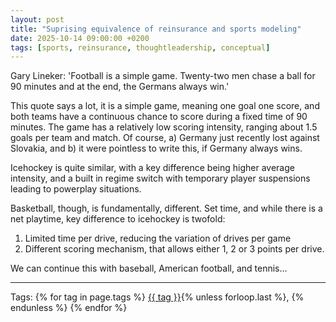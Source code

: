 ```yaml
---
layout: post
title: "Suprising equivalence of reinsurance and sports modeling"
date: 2025-10-14 09:00:00 +0200
tags: [sports, reinsurance, thoughtleadership, conceptual]
---
```


Gary Lineker: 'Football is a simple game. Twenty-two men chase a ball for 90 minutes and at the end, the Germans always win.'

This quote says a lot, it is a simple game, meaning one goal one score, and 
both teams have a continuous chance to score during a fixed time of 90 minutes.
The game has a relatively low scoring intensity, ranging about 1.5 goals per team
and match. Of course, 
a) Germany just recently lost against Slovakia, and 
b) it were pointless to write this, if Germany always wins.

Icehockey is quite similar, with a key difference being higher average intensity, 
and a built in regime switch with temporary player suspensions leading to 
powerplay situations.

Basketball, though, is fundamentally, different. Set time, and while there is a
net playtime, key difference to icehockey is twofold:
1) Limited time per drive, reducing the variation of drives per game
2) Different scoring mechanism, that allows either 1, 2 or 3 points per drive.



We can continue this with baseball, American football, and tennis...

---

<p>Tags:
{% for tag in page.tags %}
  <a href="/tags/{{ tag | slugify }}/">{{ tag }}</a>{% unless forloop.last %}, {% endunless %}
{% endfor %}
</p>
